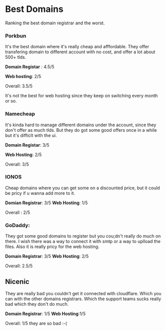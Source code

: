 # Best Domains
Ranking the best domain registrar and the worst.


### Porkbun
It's the best domain where it's really cheap and afffordable. They offer transfering domain to different account with no cost, and offer a lot about 500+ tlds.

**Domain Registar** : 4.5/5

**Web hosting**: 2/5

Overall: 3.5/5

It's not the best for web hosting since they keep on switching every month or so.

### Namecheap
It's kinda hard to manage different domains under the account, since they don't offer as much tlds. But they do got some good offers once in a while but it's difficlt with the ui.


**Domain Registar**: 3/5


**Web Hosting**: 2/5

Overall: 3/5


### IONOS

Cheap domains where you can get some on a discounted price, but it could be pricy if u wanna add more to it.


**Domian Registrar**: 3/5
**Web Hosting**: 1/5

Overall : 2/5


### GoDaddy:

They got some good domains  to register but you cou;dn't really do much on there. I wish there was a way to connect it with smtp or a way to uplload the files. Also it is really pricy for the web hosting.

**Domain Registrar**: 3/5
**Web Hosting**: 2/5

Overall: 2.5/5


## Nicenic

They are really bad you couldn't get it connected with cloudflare. Which you can with the other domains registrars. Which the support teams sucks really bad which they don't do much.

**Domain Registrar**: 1/5
**Web Hosting**:1/5

Overall: 1/5 they are so bad :-(


